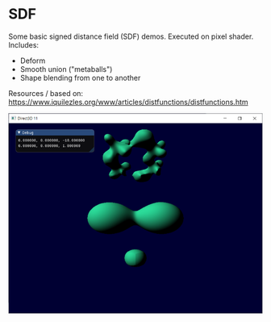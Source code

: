 # SDF

Some basic signed distance field (SDF) demos. Executed on pixel shader. Includes:
- Deform
- Smooth union ("metaballs")
- Shape blending from one to another

Resources / based on: https://www.iquilezles.org/www/articles/distfunctions/distfunctions.htm

![sdf](sdf.png?raw=true "sdf")
